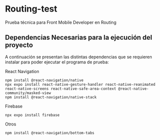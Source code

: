 # Routing-test
Prueba técnica para Front Mobile Developer en Routing

## Dependencias Necesarias para la ejecución del proyecto

A continuación se presentan las distintas dependencias que se requieren instalar para poder ejecutar el programa de prueba:

React Navigation
```
npm install @react-navigation/native
npx expo install react-native-gesture-handler react-native-reanimated react-native-screens react-native-safe-area-context @react-native-community/masked-view
npm install @react-navigation/native-stack

```
Firebase
```
npx expo install firebase

```

Otros
```
npm install @react-navigation/bottom-tabs

```
